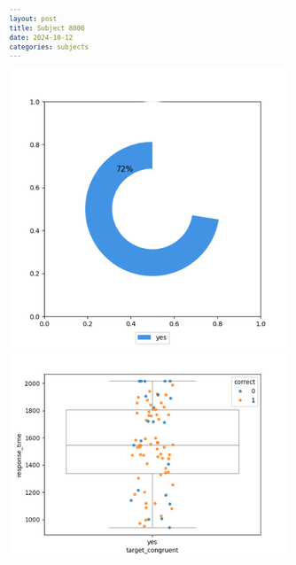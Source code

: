 ```yaml
---
layout: post
title: Subject 8000
date: 2024-10-12
categories: subjects
---
```


![](data/8000/run-11/8000_accuracy_target_congruence.png)
![](data/8000/run-11/8000_rt_congruence.png)

